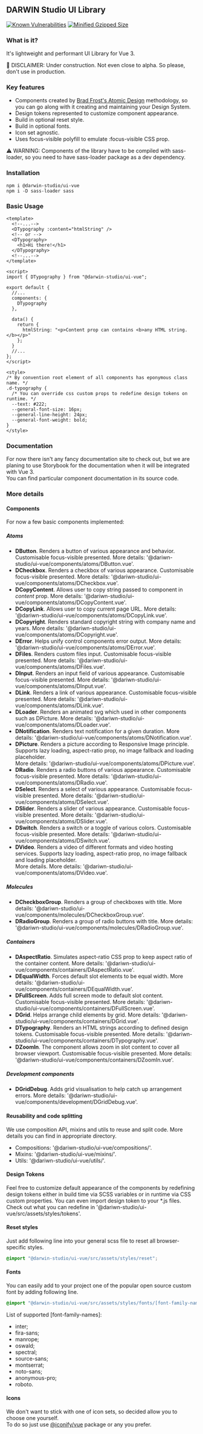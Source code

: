 ## DARWIN Studio UI Library

[![Known Vulnerabilities](https://snyk.io/test/npm/@darwin-studio/ui-vue/badge.svg)](https://snyk.io/test/npm/@darwin-studio/ui-vue)
[![Minified Gzipped Size](https://badgen.net/bundlephobia/minzip/@darwin-studio/ui-vue)](https://bundlephobia.com/result?p=@darwin-studio/ui-vue)

### What is it?

It's lightweight and performant UI Library for Vue 3.

🚧 DISCLAIMER: Under construction. Not even close to alpha. So please, don't use in production.

### Key features

- Components created by [Brad Frost's Atomic Design](https://atomicdesign.bradfrost.com/) methodology, so you can go along with it creating and maintaining your Design System.
- Design tokens represented to customize component appearance.
- Build in optional reset style.
- Build in optional fonts.
- Icon set agnostic.
- Uses focus-visible polyfill to emulate :focus-visible CSS prop.

⚠️ WARNING: Components of the library have to be compiled with sass-loader, so you need to have sass-loader package as a dev dependency.

### Installation

```shell script
npm i @darwin-studio/ui-vue
npm i -D sass-loader sass
```

### Basic Usage

```vue
<template>
  <!--...-->
  <DTypography :content="htmlString" />
  <!-- or -->
  <DTypography>
    <h1>Hi there!</h1>
  </DTypography>
  <!--...-->
</template>

<script>
import { DTypography } from "@darwin-studio/ui-vue";

export default {
  //...
  components: {
    DTypography
  },

  data() {
    return {
      htmlString: "<p>Content prop can contains <b>any HTML string.</b></p>"
    };
  }
  //...
};
</script>

<style>
/* By convention root element of all components has eponymous class name. */
.d-typography {
  /* You can override css custom props to redefine design tokens on runtime. */
  --text: #222;
  --general-font-size: 16px;
  --general-line-height: 24px;
  --general-font-weight: bold;
}
</style>
```

### Documentation

For now there isn't any fancy documentation site to check out,
but we are planing to use Storybook for the documentation when it will be integrated with Vue 3.  
You can find particular component documentation in its source code.

### More details

#### Components

For now a few basic components implemented:  

##### Atoms

- **DButton**. Renders a button of various appearance and behavior.
  Customisable focus-visible presented. More details: '@dariwn-studio/ui-vue/components/atoms/DButton.vue'.
- **DCheckbox**. Renders a checkbox of various appearance.
  Customisable focus-visible presented. More details: '@dariwn-studio/ui-vue/components/atoms/DCheckbox.vue'.
- **DCopyContent**. Allows user to copy string passed to component in <i>content</i> prop.
  More details: '@dariwn-studio/ui-vue/components/atoms/DCopyContent.vue'.
- **DCopyLink**. Allows user to copy current page URL.
  More details: '@dariwn-studio/ui-vue/components/atoms/DCopyLink.vue'.
- **DCopyright**. Renders standard copyright string with company name and years.
  More details: '@dariwn-studio/ui-vue/components/atoms/DCopyright.vue'.
- **DError**. Helps unify control components error output.
  More details: '@dariwn-studio/ui-vue/components/atoms/DError.vue'.
- **DFiles**. Renders custom files input.
  Customisable focus-visible presented. More details: '@dariwn-studio/ui-vue/components/atoms/DFiles.vue'.
- **DInput**. Renders an input field of various appearance.
  Customisable focus-visible presented. More details: '@dariwn-studio/ui-vue/components/atoms/DInput.vue'.
- **DLink**. Renders a link of various appearance.
  Customisable focus-visible presented. More details: '@dariwn-studio/ui-vue/components/atoms/DLink.vue'.
- **DLoader**. Renders an animated svg which used in other components such as DPicture.
  More details: '@dariwn-studio/ui-vue/components/atoms/DLoader.vue'.
- **DNotification**. Renders text notification for a given duration.
  More details: '@dariwn-studio/ui-vue/components/atoms/DNotification.vue'.
- **DPicture**. Renders a picture according to Responsive Image principle.
  Supports lazy loading, aspect-ratio prop, no image fallback and loading placeholder.  
  More details: '@dariwn-studio/ui-vue/components/atoms/DPicture.vue'.
- **DRadio**. Renders a radio buttons of various appearance.
  Customisable focus-visible presented. More details: '@dariwn-studio/ui-vue/components/atoms/DRadio.vue'.
- **DSelect**. Renders a select of various appearance.
  Customisable focus-visible presented. More details: '@dariwn-studio/ui-vue/components/atoms/DSelect.vue'.
- **DSlider**. Renders a slider of various appearance.
  Customisable focus-visible presented. More details: '@dariwn-studio/ui-vue/components/atoms/DSlider.vue'.
- **DSwitch**. Renders a switch or a toggle of various colors.
  Customisable focus-visible presented. More details: '@dariwn-studio/ui-vue/components/atoms/DSwitch.vue'.
- **DVideo**. Renders a video of different formats and video hosting services.
  Supports lazy loading, aspect-ratio prop, no image fallback and loading placeholder.  
  More details. More details: '@dariwn-studio/ui-vue/components/atoms/DVideo.vue'.

##### Molecules

- **DCheckboxGroup**. Renders a group of checkboxes with title.
  More details: '@dariwn-studio/ui-vue/components/molecules/DCheckboxGroup.vue'.
- **DRadioGroup**. Renders a group of radio buttons with title.
  More details: '@dariwn-studio/ui-vue/components/molecules/DRadioGroup.vue'.
  
##### Containers

- **DAspectRatio**. Simulates aspect-ratio CSS prop to keep aspect ratio of the container content.
  More details: '@dariwn-studio/ui-vue/components/containers/DAspectRatio.vue'.
- **DEqualWidth**. Forces default slot elements to be equal width.
  More details: '@dariwn-studio/ui-vue/components/containers/DEqualWidth.vue'.
- **DFullScreen**. Adds full screen mode to default slot content.
  Customisable focus-visible presented. More details: '@dariwn-studio/ui-vue/components/containers/DFullScreen.vue'.
- **DGrid**. Helps arrange child elements by grid.
  More details: '@dariwn-studio/ui-vue/components/containers/DGrid.vue'.
- **DTypography**. Renders an HTML strings according to defined design tokens.
  Customisable focus-visible presented. More details: '@dariwn-studio/ui-vue/components/containers/DTypography.vue'.
- **DZoomIn**. The component allows zoom in slot content to cover all browser viewport.
  Customisable focus-visible presented. More details: '@dariwn-studio/ui-vue/components/containers/DZoomIn.vue'.
  
##### Development components  

- **DGridDebug**. Adds grid visualisation to help catch up arrangement errors.
  More details: '@dariwn-studio/ui-vue/components/development/DGridDebug.vue'.

#### Reusability and code splitting

We use composition API, mixins and utils to reuse and split code.
More details you can find in appropriate directory.
- Compositions: '@dariwn-studio/ui-vue/compositions/'.  
- Mixins: '@dariwn-studio/ui-vue/mixins/'.
- Utils: '@dariwn-studio/ui-vue/utils/'.

#### Design Tokens

Feel free to customize default appearance of the components by
redefining design tokens either in build time via SCSS variables or
in runtime via CSS custom properties.
You can even import design token to your \*.js files.
Check out what you can redefine in '@dariwn-studio/ui-vue/src/assets/styles/tokens'.

#### Reset styles

Just add following line into your general scss file to reset all browser-specific styles.

```scss
@import "@darwin-studio/ui-vue/src/assets/styles/reset";
```

#### Fonts

You can easily add to your project one of the popular open source custom font by adding following line.

```scss
@import "@darwin-studio/ui-vue/src/assets/styles/fonts/[font-family-name]";
```

List of supported [font-family-names]:

- inter;
- fira-sans;
- manrope;
- oswald;
- spectral;
- source-sans;
- montserrat;
- noto-sans;
- anonymous-pro;
- roboto.

#### Icons

We don't want to stick with one of icon sets, so decided allow you to choose one yourself.  
To do so just use [@iconify/vue](https://docs.iconify.design/implementations/vue/) package or any you prefer.
